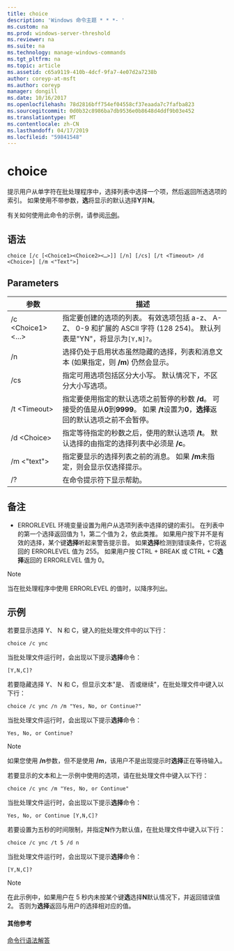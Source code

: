 ```yaml
---
title: choice
description: 'Windows 命令主题 * * *- '
ms.custom: na
ms.prod: windows-server-threshold
ms.reviewer: na
ms.suite: na
ms.technology: manage-windows-commands
ms.tgt_pltfrm: na
ms.topic: article
ms.assetid: c65a9119-410b-4dcf-9fa7-4e07d2a7238b
author: coreyp-at-msft
ms.author: coreyp
manager: dongill
ms.date: 10/16/2017
ms.openlocfilehash: 78d2816bff754ef04558cf37eaada7c7fafba823
ms.sourcegitcommit: 0d0b32c8986ba7db9536e0b8648d4ddf9b03e452
ms.translationtype: MT
ms.contentlocale: zh-CN
ms.lasthandoff: 04/17/2019
ms.locfileid: "59841548"
---
```

# <a name="choice"></a>choice



提示用户从单字符在批处理程序中，选择列表中选择一个项，然后返回所选选项的索引。 如果使用不带参数，**选**将显示的默认选择**Y**并**N**。

有关如何使用此命令的示例，请参阅[示例](#BKMK_examples)。

## <a name="syntax"></a>语法

```
choice [/c [<Choice1><Choice2><…>]] [/n] [/cs] [/t <Timeout> /d <Choice>] [/m <"Text">]
```

## <a name="parameters"></a>Parameters

|参数|描述|
|---------|-----------|
|/c \<Choice1><Choice2><…>|指定要创建的选项的列表。 有效选项包括 a-z、 A-Z、 0-9 和扩展的 ASCII 字符 (128 254)。 默认列表是"YN"，将显示为`[Y,N]?`。|
|/n|选择仍处于启用状态虽然隐藏的选择，列表和消息文本 (如果指定，则 **/m**) 仍然会显示。|
|/cs|指定可用选项包括区分大小写。 默认情况下，不区分大小写选项。|
|/t \<Timeout>|指定要使用指定的默认选项之前暂停的秒数 **/d**。 可接受的值是从**0**到**9999**。 如果 **/t**设置为**0**，**选择**返回的默认选项之前不会暂停。|
|/d \<Choice>|指定等待指定的秒数之后，使用的默认选项 **/t**。 默认选择的由指定的选择列表中必须是 **/c**。|
|/m <"text">|指定要显示的选择列表之前的消息。 如果 **/m**未指定，则会显示仅选择提示。|
|/?|在命令提示符下显示帮助。|

## <a name="remarks"></a>备注

-   ERRORLEVEL 环境变量设置为用户从选项列表中选择的键的索引。 在列表中的第一个选择返回值为 1，第二个值为 2，依此类推。 如果用户按下并不是有效的选择，某个键**选择**听起来警告提示音。 如果**选择**检测到错误条件，它将返回的 ERRORLEVEL 值为 255。 如果用户按 CTRL + BREAK 或 CTRL + C**选择**返回的 ERRORLEVEL 值为 0。

> [!NOTE]
> 当在批处理程序中使用 ERRORLEVEL 的值时，以降序列出。

## <a name="BKMK_examples"></a>示例

若要显示选择 Y、 N 和 C，键入的批处理文件中的以下行：
```
choice /c ync
```
当批处理文件运行时，会出现以下提示**选择**命令：
```
[Y,N,C]?
```
若要隐藏选择 Y、 N 和 C，但显示文本"是、 否或继续"，在批处理文件中键入以下行：
```
choice /c ync /n /m "Yes, No, or Continue?"
```
当批处理文件运行时，会出现以下提示**选择**命令：
```
Yes, No, or Continue?
```

> [!NOTE]
> 如果您使用 **/n**参数，但不是使用 **/m**，该用户不是出现提示时**选择**正在等待输入。

若要显示的文本和上一示例中使用的选项，请在批处理文件中键入以下行：
```
choice /c ync /m "Yes, No, or Continue"
```
当批处理文件运行时，会出现以下提示**选择**命令：
```
Yes, No, or Continue [Y,N,C]?
```
若要设置为五秒的时间限制，并指定**N**作为默认值，在批处理文件中键入以下行：
```
choice /c ync /t 5 /d n
```
当批处理文件运行时，会出现以下提示**选择**命令：
```
[Y,N,C]?
```

> [!NOTE]
> 在此示例中，如果用户在 5 秒内未按某个键**选**选择**N**默认情况下，并返回错误值 2。 否则为**选择**返回与用户的选择相对应的值。

#### <a name="additional-references"></a>其他参考

[命令行语法解答](command-line-syntax-key.md)